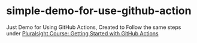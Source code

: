 # simple-demo-for-use-github-action
Just Demo for Using GitHub Actions, Created to Follow the same steps under [Pluralsight Course: Getting Started with GitHub Actions](https://app.pluralsight.com/library/courses/github-actions-getting-started)
